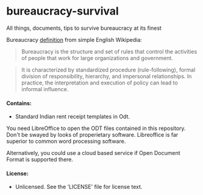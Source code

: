 # bureaucracy-survival
All things, documents, tips to survive bureaucracy at its finest

Bureaucracy [definition](https://simple.wikipedia.org/wiki/Bureaucracy) from simple English Wikipedia:

> Bureaucracy is the structure and set of rules that control the activities of people that work for large organizations and government.

> It is characterized by standardized procedure (rule-following), formal division of responsibility, hierarchy, and impersonal relationships. In practice, the interpretation and execution of policy can lead to informal influence.

#### Contains:
- Standard Indian rent receipt templates in Odt.

You need LibreOffice to open the ODT files contained in this repository.
Don't be swayed by looks of properietary software. Libreoffice is far
superior to common word processing software.

Alternatively, you could use a cloud based service if Open Document Format is supported
there.

#### License:
- Unlicensed. See the 'LICENSE' file for license text.
